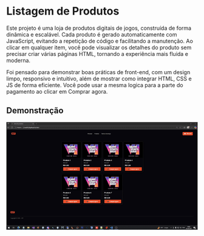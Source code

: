 # Listagem de Produtos

Este projeto é uma loja de produtos digitais de jogos, construída de forma dinâmica e escalável. 
Cada produto é gerado automaticamente com JavaScript, evitando a repetição de código e facilitando a manutenção. 
Ao clicar em qualquer item, você pode visualizar os detalhes do produto sem precisar criar várias páginas HTML, tornando a experiência mais fluida e moderna.

Foi pensado para demonstrar boas práticas de front-end, com um design limpo, responsivo e intuitivo, além de mostrar como integrar HTML, CSS e JS de forma eficiente.
Você pode usar a mesma logica para a parte do pagamento ao clicar em Comprar agora.

## Demonstração
![Demonstração do projeto](./imgs/demo.gif)

